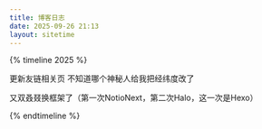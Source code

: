```yaml
---
title: 博客日志
date: 2025-09-26 21:13
layout: sitetime
---
```




{% timeline 2025 %}

<!-- timeline 09-26 -->
更新友链相关页
不知道哪个神秘人给我把经纬度改了
<!-- endtimeline -->

<!-- timeline 09-21 -->
又双叒叕换框架了（第一次NotioNext，第二次Halo，这一次是Hexo）
<!-- endtimeline -->

{% endtimeline %}